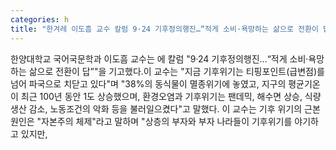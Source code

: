 ```yaml
---
categories: h
title: "한겨레 이도흠 교수 칼럼 9·24 기후정의행진…“적게 소비·욕망하는 삶으로 전환이 답” 기고"
---
```

한양대학교 국어국문학과 이도흠 교수는 에 칼럼 "9·24 기후정의행진…“적게 소비·욕망하는 삶으로 전환이 답”"을 기고했다.이 교수는 "지금 기후위기는 티핑포인트(급변점)를 넘어 파국으로 치닫고 있다"며 "38%의 동식물이 멸종위기에 놓였고, 지구의 평균기온이 최근 100년 동안 1도 상승했으며, 환경오염과 기후위기는 팬데믹, 해수면 상승, 식량생산 감소, 노동조건의 악화 등을 불러일으켰다"고 말했다. 이 교수는 기후 위기의 근본 원인은 "자본주의 체제"라고 말하며 "상층의 부자와 부자 나라들이 기후위기를 야기하고 있지만,